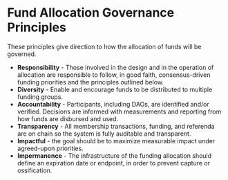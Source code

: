 # Fund Allocation Governance Principles

These principles give direction to how the allocation of funds will be governed.

- **Responsibility** - Those involved in the design and in the operation of allocation are responsible to follow, in good faith, consensus-driven funding priorities and the principles outlined below.
- **Diversity**  - Enable and encourage funds to be distributed to multiple funding groups.
- **Accountability** - Participants, including DAOs, are identified and/or verified. Decisions are informed with measurements and reporting from how funds are disbursed and used.
- **Transparency** - All membership transactions, funding, and referenda are on chain so the system is fully auditable and transparent.
- **Impactful** -  the goal should be to maximize measurable impact under agreed-upon priorities.
- **Impermanence** - The infrastructure of the funding allocation should define an expiration date or endpoint, in order to prevent capture or ossification.
